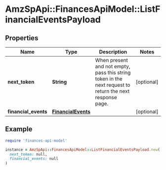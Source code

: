 # AmzSpApi::FinancesApiModel::ListFinancialEventsPayload

## Properties

| Name | Type | Description | Notes |
| ---- | ---- | ----------- | ----- |
| **next_token** | **String** | When present and not empty, pass this string token in the next request to return the next response page. | [optional] |
| **financial_events** | [**FinancialEvents**](FinancialEvents.md) |  | [optional] |

## Example

```ruby
require 'finances-api-model'

instance = AmzSpApi::FinancesApiModel::ListFinancialEventsPayload.new(
  next_token: null,
  financial_events: null
)
```

